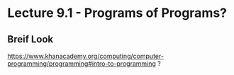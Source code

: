 # Lecture 9.1 - Programs of Programs?

## Breif Look
https://www.khanacademy.org/computing/computer-programming/programming#intro-to-programming ?